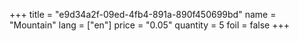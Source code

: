 +++
title = "e9d34a2f-09ed-4fb4-891a-890f450699bd"
name = "Mountain"
lang = ["en"]
price = "0.05"
quantity = 5
foil = false
+++
